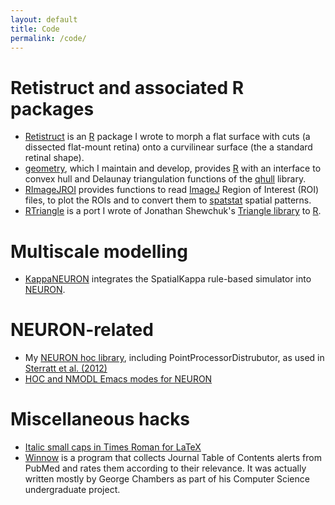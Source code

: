 ```yaml
---
layout: default
title: Code
permalink: /code/
---
```


# Retistruct and associated R packages

* [Retistruct](http://retistruct.r-forge.r-project.org/) is an [R]
  package I wrote to morph a flat surface with cuts (a dissected
  flat-mount retina) onto a curvilinear surface (the a standard
  retinal shape).
* [geometry](http://geometry.r-forge.r-project.org/), which I maintain
  and develop, provides [R] with an interface to convex hull and
  Delaunay triangulation functions of the [qhull](http://www.qhull.org) library.
* [RImageJROI](https://cran.r-project.org/web/packages/RImageJROI/index.html)
  provides functions to read [ImageJ](http://imagej.nih.gov/ij/)
  Region of Interest (ROI) files, to plot the ROIs and to convert them
  to [spatstat](http://spatstat.org/) spatial patterns.
* [RTriangle](https://cran.r-project.org/web/packages/RTriangle/index.html)
  is a port I wrote of Jonathan Shewchuk's [Triangle library](http://www.cs.cmu.edu/~quake/triangle.html) to [R][R].

# Multiscale modelling

* [KappaNEURON](https://github.com/davidcsterratt/KappaNEURON)
  integrates the SpatialKappa rule-based simulator into [NEURON].

# NEURON-related

* My [NEURON hoc library](https://github.com/davidcsterratt/dcs-hoc),
  including PointProcessorDistrubutor, as used in [Sterratt et
  al. (2012)](/pubs#SterEtal12spin)
* [HOC and NMODL Emacs modes for NEURON](https://github.com/davidcsterratt/neuron-emacs)

# Miscellaneous hacks

* [Italic small caps in Times Roman for LaTeX](https://github.com/davidcsterratt/latex-times-itsc) 
* [Winnow](http://winnow.sourceforge.net/) is a program that collects
  Journal Table of Contents alerts from PubMed and rates them
  according to their relevance. It was actually written mostly by
  George Chambers as part of his Computer Science undergraduate
  project.

[R]: http://www.r-project.org/
[NEURON]: http://www.neuron.yale.edu/

<!--  LocalWords:  permalink Retistruct qhull RImageJROI ImageJ ROIs
 -->
<!--  LocalWords:  spatstat RTriangle Shewchuk's KappaNEURON hoc
 -->
<!--  LocalWords:  SpatialKappa PointProcessorDistrubutor Sterratt
 -->
<!--  LocalWords:  baseurl SterEtal NMODL LaTeX PubMed
 -->
